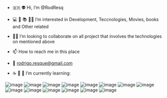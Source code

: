 - 🇧🇷 👽 Hi, I’m @RodResq 
- 💻 🎥 📚 👨‍💻 I’m interested in Development, Teccnologies, Movies, books and Other related
- 🧑‍💻 I’m looking to collaborate on all project that involves the technologies on mentioned above
- 📫 How to reach me in this place
- 📧 rodrigo.resque@gmail.com

- ☕ 🐍 🐳 I’m currently learning: 


![image](https://user-images.githubusercontent.com/39658489/116016314-a56df100-a612-11eb-83e2-b70fa3f69d5f.png)
![image](https://user-images.githubusercontent.com/39658489/116016354-c3d3ec80-a612-11eb-8c7d-58ade63bafa6.png)
![image](https://user-images.githubusercontent.com/39658489/116016804-1f52aa00-a614-11eb-8f3b-d49fd1df9c40.png)
![image](https://user-images.githubusercontent.com/39658489/116016360-c9c9cd80-a612-11eb-9380-15830f0ce7c7.png)
![image](https://user-images.githubusercontent.com/39658489/116016370-cfbfae80-a612-11eb-83c7-cd0729e49be7.png)
![image](https://user-images.githubusercontent.com/39658489/116016377-d51cf900-a612-11eb-9785-6dd564c802c3.png)
![image](https://user-images.githubusercontent.com/39658489/116016388-dbab7080-a612-11eb-9df4-fd1f6df3c490.png)
![image](https://user-images.githubusercontent.com/39658489/116016409-e403ab80-a612-11eb-9912-16dc3816df41.png)
![image](https://user-images.githubusercontent.com/39658489/116016417-ed8d1380-a612-11eb-9817-9089270a00a3.png)
![image](https://user-images.githubusercontent.com/39658489/116016427-f67de500-a612-11eb-8956-bcb837348574.png)
![image](https://user-images.githubusercontent.com/39658489/116016439-fbdb2f80-a612-11eb-8055-3bf7f2d770d6.png)
![image](https://user-images.githubusercontent.com/39658489/116016452-0695c480-a613-11eb-8bac-26d0dfef0b47.png)
![image](https://user-images.githubusercontent.com/39658489/116016456-0b5a7880-a613-11eb-9f26-34977d810a2e.png)
![image](https://user-images.githubusercontent.com/39658489/116016463-101f2c80-a613-11eb-8864-76f2c88ac6f5.png)



<!---
RodResq/RodResq is a ✨ special ✨ repository because its `README.md` (this file) appears on your GitHub profile.
You can click the Preview link to take a look at your changes.
--->
